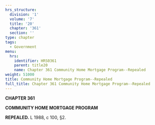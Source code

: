 ```yaml
---
hrs_structure:
  division: '1'
  volume: '7'
  title: '20'
  chapter: '361'
  section: ''
type: chapter
tags:
  - Government
menu:
  hrs:
    identifier: HRS0361
    parent: title20
    name: Chapter 361 Community Home Mortgage Program--Repealed
weight: 51000
title: Community Home Mortgage Program--Repealed
full_title: Chapter 361 Community Home Mortgage Program--Repealed
---
```

**CHAPTER 361**

**COMMUNITY HOME MORTGAGE PROGRAM**

**REPEALED.** L 1988, c 100, §2.